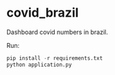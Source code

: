 # covid_brazil

Dashboard covid numbers in brazil.

Run:

```python
pip install -r requirements.txt
python application.py
```
